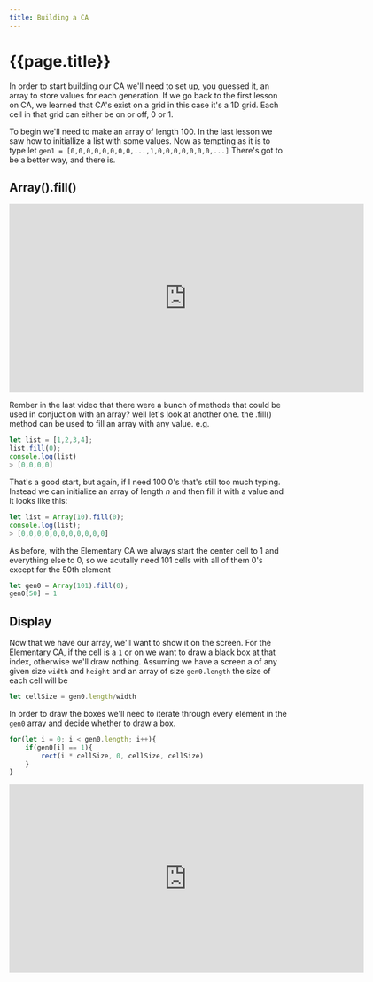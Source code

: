 ```yaml
---
title: Building a CA
---
```


# {{page.title}}

In order to start building our CA we'll need to set up, you guessed it, an array to store values for each generation. If we go back to the first lesson on CA, we learned that CA's exist on a grid in this case it's a 1D grid. Each cell in that grid can either be on or off, 0 or 1. 

To begin we'll need to make an array of length 100. In the last lesson we saw how to initiallize a list with some values. Now as tempting as it is to type let `gen1 = [0,0,0,0,0,0,0,0,...,1,0,0,0,0,0,0,0,...]` There's got to be a better way, and there is.

## Array().fill()

<iframe width="640" height="340" src="https://www.youtube.com/embed/hp5RJqPGmZA" frameborder="0" allow="accelerometer; autoplay; encrypted-media; gyroscope; picture-in-picture" allowfullscreen></iframe>

Rember in the last video that there were a bunch of methods that could be used in conjuction with an array? well let's look at another one. the .fill() method can be used to fill an array with any value. e.g.

``` JavaScript
let list = [1,2,3,4];
list.fill(0);
console.log(list)
> [0,0,0,0]
```
That's a good start, but again, if I need 100 0's that's still too much typing. Instead we can initialize an array of length _n_ and then fill it with a value and it looks like this:
``` JavaScript
let list = Array(10).fill(0);
console.log(list);
> [0,0,0,0,0,0,0,0,0,0,0]
```
As before, with the Elementary CA we always start the center cell to 1 and everything else to 0, so we acutally need 101 cells with all of them 0's except for the 50th element
```javascript
let gen0 = Array(101).fill(0);
gen0[50] = 1
```

## Display

Now that we have our array, we'll want to show it on the screen. For the Elementary CA, if the cell is a `1` or on we want to draw a black box at that index, otherwise we'll draw nothing. Assuming we have a screen a of any given size `width` and `height` and an array of size `gen0.length` the size of each cell will be
``` JavaScript
let cellSize = gen0.length/width
```

In order to draw the boxes we'll need to iterate through every element in the `gen0` array and decide whether to draw a box.

``` javascript
for(let i = 0; i < gen0.length; i++){
    if(gen0[i] == 1){
        rect(i * cellSize, 0, cellSize, cellSize)
    }
}
```
<iframe width="640" height="340" src="https://www.youtube.com/embed/LF1XWRnt7E4" frameborder="0" allow="accelerometer; autoplay; encrypted-media; gyroscope; picture-in-picture" allowfullscreen></iframe>